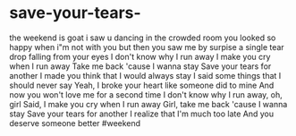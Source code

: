# save-your-tears-
the weekend is goat
i saw u dancing in the crowded room
you looked so happy when i"m not with you
but then you saw me by surpise
a single tear drop falling from your eyes
I don't know why I run away
I make you cry when I run away
Take me back 'cause I wanna stay
Save your tears for another
I made you think that I would always stay
I said some things that I should never say
Yeah, I broke your heart like someone did to mine
And now you won't love me for a second time
I don't know why I run away, oh, girl
Said, I make you cry when I run away
Girl, take me back 'cause I wanna stay
Save your tears for another
I realize that I'm much too late
And you deserve someone better
#weekend
